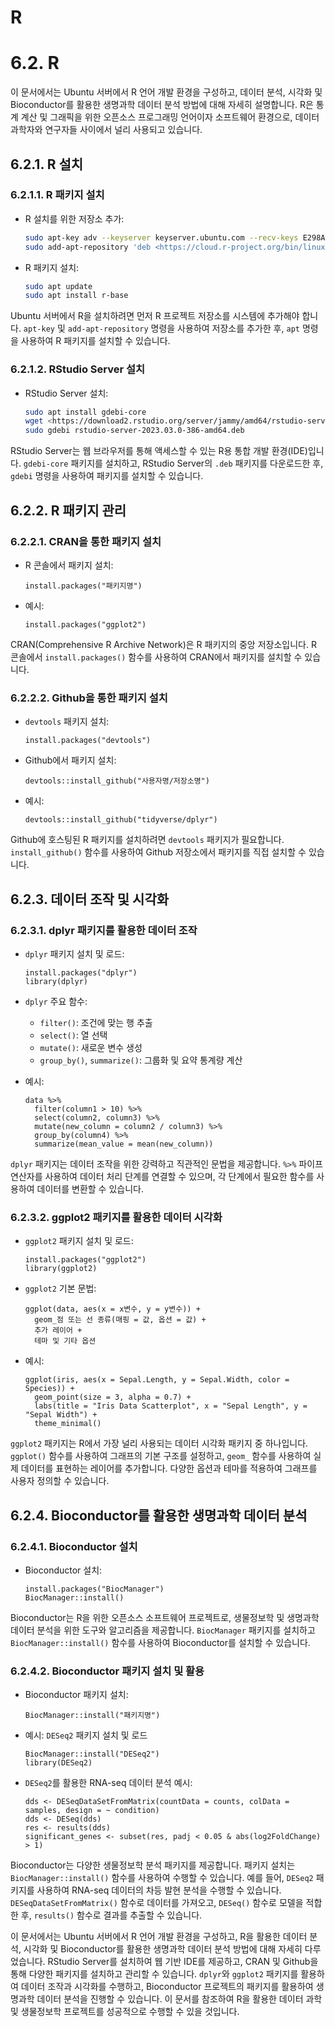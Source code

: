 # R

# 6.2. R

이 문서에서는 Ubuntu 서버에서 R 언어 개발 환경을 구성하고, 데이터 분석, 시각화 및 Bioconductor를 활용한 생명과학 데이터 분석 방법에 대해 자세히 설명합니다. R은 통계 계산 및 그래픽을 위한 오픈소스 프로그래밍 언어이자 소프트웨어 환경으로, 데이터 과학자와 연구자들 사이에서 널리 사용되고 있습니다.

## 6.2.1. R 설치

### 6.2.1.1. R 패키지 설치

- R 설치를 위한 저장소 추가:
    
    ```bash
    sudo apt-key adv --keyserver keyserver.ubuntu.com --recv-keys E298A3A825C0D65DFD57CBB651716619E084DAB9
    sudo add-apt-repository 'deb <https://cloud.r-project.org/bin/linux/ubuntu> jammy-cran40/'
    
    ```
    
- R 패키지 설치:
    
    ```bash
    sudo apt update
    sudo apt install r-base
    
    ```
    

Ubuntu 서버에서 R을 설치하려면 먼저 R 프로젝트 저장소를 시스템에 추가해야 합니다. `apt-key` 및 `add-apt-repository` 명령을 사용하여 저장소를 추가한 후, `apt` 명령을 사용하여 R 패키지를 설치할 수 있습니다.

### 6.2.1.2. RStudio Server 설치

- RStudio Server 설치:
    
    ```bash
    sudo apt install gdebi-core
    wget <https://download2.rstudio.org/server/jammy/amd64/rstudio-server-2023.03.0-386-amd64.deb>
    sudo gdebi rstudio-server-2023.03.0-386-amd64.deb
    
    ```
    

RStudio Server는 웹 브라우저를 통해 액세스할 수 있는 R용 통합 개발 환경(IDE)입니다. `gdebi-core` 패키지를 설치하고, RStudio Server의 `.deb` 패키지를 다운로드한 후, `gdebi` 명령을 사용하여 패키지를 설치할 수 있습니다.

## 6.2.2. R 패키지 관리

### 6.2.2.1. CRAN을 통한 패키지 설치

- R 콘솔에서 패키지 설치:
    
    ```
    install.packages("패키지명")
    
    ```
    
- 예시:
    
    ```
    install.packages("ggplot2")
    
    ```
    

CRAN(Comprehensive R Archive Network)은 R 패키지의 중앙 저장소입니다. R 콘솔에서 `install.packages()` 함수를 사용하여 CRAN에서 패키지를 설치할 수 있습니다.

### 6.2.2.2. Github을 통한 패키지 설치

- `devtools` 패키지 설치:
    
    ```
    install.packages("devtools")
    
    ```
    
- Github에서 패키지 설치:
    
    ```
    devtools::install_github("사용자명/저장소명")
    
    ```
    
- 예시:
    
    ```
    devtools::install_github("tidyverse/dplyr")
    
    ```
    

Github에 호스팅된 R 패키지를 설치하려면 `devtools` 패키지가 필요합니다. `install_github()` 함수를 사용하여 Github 저장소에서 패키지를 직접 설치할 수 있습니다.

## 6.2.3. 데이터 조작 및 시각화

### 6.2.3.1. dplyr 패키지를 활용한 데이터 조작

- `dplyr` 패키지 설치 및 로드:
    
    ```
    install.packages("dplyr")
    library(dplyr)
    
    ```
    
- `dplyr` 주요 함수:
    - `filter()`: 조건에 맞는 행 추출
    - `select()`: 열 선택
    - `mutate()`: 새로운 변수 생성
    - `group_by()`, `summarize()`: 그룹화 및 요약 통계량 계산
- 예시:
    
    ```
    data %>%
      filter(column1 > 10) %>%
      select(column2, column3) %>%
      mutate(new_column = column2 / column3) %>%
      group_by(column4) %>%
      summarize(mean_value = mean(new_column))
    
    ```
    

`dplyr` 패키지는 데이터 조작을 위한 강력하고 직관적인 문법을 제공합니다. `%>%` 파이프 연산자를 사용하여 데이터 처리 단계를 연결할 수 있으며, 각 단계에서 필요한 함수를 사용하여 데이터를 변환할 수 있습니다.

### 6.2.3.2. ggplot2 패키지를 활용한 데이터 시각화

- `ggplot2` 패키지 설치 및 로드:
    
    ```
    install.packages("ggplot2")
    library(ggplot2)
    
    ```
    
- `ggplot2` 기본 문법:
    
    ```
    ggplot(data, aes(x = x변수, y = y변수)) +
      geom_점 또는 선 종류(매핑 = 값, 옵션 = 값) +
      추가 레이어 +
      테마 및 기타 옵션
    
    ```
    
- 예시:
    
    ```
    ggplot(iris, aes(x = Sepal.Length, y = Sepal.Width, color = Species)) +
      geom_point(size = 3, alpha = 0.7) +
      labs(title = "Iris Data Scatterplot", x = "Sepal Length", y = "Sepal Width") +
      theme_minimal()
    
    ```
    

`ggplot2` 패키지는 R에서 가장 널리 사용되는 데이터 시각화 패키지 중 하나입니다. `ggplot()` 함수를 사용하여 그래프의 기본 구조를 설정하고, `geom_` 함수를 사용하여 실제 데이터를 표현하는 레이어를 추가합니다. 다양한 옵션과 테마를 적용하여 그래프를 사용자 정의할 수 있습니다.

## 6.2.4. Bioconductor를 활용한 생명과학 데이터 분석

### 6.2.4.1. Bioconductor 설치

- Bioconductor 설치:
    
    ```
    install.packages("BiocManager")
    BiocManager::install()
    
    ```
    

Bioconductor는 R을 위한 오픈소스 소프트웨어 프로젝트로, 생물정보학 및 생명과학 데이터 분석을 위한 도구와 알고리즘을 제공합니다. `BiocManager` 패키지를 설치하고 `BiocManager::install()` 함수를 사용하여 Bioconductor를 설치할 수 있습니다.

### 6.2.4.2. Bioconductor 패키지 설치 및 활용

- Bioconductor 패키지 설치:
    
    ```
    BiocManager::install("패키지명")
    
    ```
    
- 예시: `DESeq2` 패키지 설치 및 로드
    
    ```
    BiocManager::install("DESeq2")
    library(DESeq2)
    
    ```
    
- `DESeq2`를 활용한 RNA-seq 데이터 분석 예시:
    
    ```
    dds <- DESeqDataSetFromMatrix(countData = counts, colData = samples, design = ~ condition)
    dds <- DESeq(dds)
    res <- results(dds)
    significant_genes <- subset(res, padj < 0.05 & abs(log2FoldChange) > 1)
    
    ```
    

Bioconductor는 다양한 생물정보학 분석 패키지를 제공합니다. 패키지 설치는 `BiocManager::install()` 함수를 사용하여 수행할 수 있습니다. 예를 들어, `DESeq2` 패키지를 사용하여 RNA-seq 데이터의 차등 발현 분석을 수행할 수 있습니다. `DESeqDataSetFromMatrix()` 함수로 데이터를 가져오고, `DESeq()` 함수로 모델을 적합한 후, `results()` 함수로 결과를 추출할 수 있습니다.

이 문서에서는 Ubuntu 서버에서 R 언어 개발 환경을 구성하고, R을 활용한 데이터 분석, 시각화 및 Bioconductor를 활용한 생명과학 데이터 분석 방법에 대해 자세히 다루었습니다. RStudio Server를 설치하여 웹 기반 IDE를 제공하고, CRAN 및 Github을 통해 다양한 패키지를 설치하고 관리할 수 있습니다. `dplyr`와 `ggplot2` 패키지를 활용하여 데이터 조작과 시각화를 수행하고, Bioconductor 프로젝트의 패키지를 활용하여 생명과학 데이터 분석을 진행할 수 있습니다. 이 문서를 참조하여 R을 활용한 데이터 과학 및 생물정보학 프로젝트를 성공적으로 수행할 수 있을 것입니다.